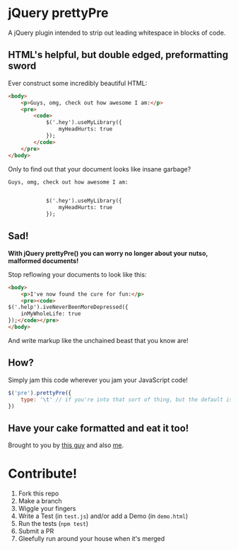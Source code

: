# jQuery prettyPre

A jQuery plugin intended to strip out leading whitespace in blocks of code.

## HTML's helpful, but double edged, preformatting sword

Ever construct some incredibly beautiful HTML:

```html
<body>
    <p>Guys, omg, check out how awesome I am:</p>
    <pre>
        <code>
            $('.hey').useMyLibrary({
                myHeadHurts: true
            });
        </code>
    </pre>
</body>
```

Only to find out that your document looks like insane garbage?

```html
Guys, omg, check out how awesome I am:


            $('.hey').useMyLibrary({
                myHeadHurts: true
            });

```

## Sad!

__With jQuery prettyPre() you can worry no longer about your nutso, malformed documents!__

Stop reflowing your documents to look like this:

```html
<body>
    <p>I've now found the cure for fun:</p>
    <pre><code>
$('.help').iveNeverBeenMoreDepressed({
    inMyWholeLife: true
});</code></pre>
</body>
```

And write markup like the unchained beast that you know are!

## How?

Simply jam this code wherever you jam your JavaScript code!

```js
$('pre').prettyPre({
    type: '\t' // if you're into that sort of thing, but the default is ' '
})
```

## Have your cake formatted and eat it too!

Brought to you by [this guy](https://github.com/orazionelson/prettypre) and also [me](https://github.com/meowsus).

# Contribute!

1. Fork this repo
2. Make a branch
3. Wiggle your fingers
4. Write a Test (in `test.js`) and/or add a Demo (in `demo.html`)
5. Run the tests (`npm test`)
6. Submit a PR
7. Gleefully run around your house when it's merged
